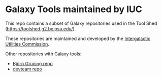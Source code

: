 Galaxy Tools maintained by IUC
=========

This repo contains a subset of Galaxy repositories used in the Tool Shed (https://toolshed.g2.bx.psu.edu/).

These repositories are maintained and developed by the [Intergalactic Utilities Commission](https://wiki.galaxyproject.org/ReviewingToolShedRepositories).

Other repositories with Galaxy tools:
 * [Björn Grüning repo](https://github.com/bgruening/galaxytools)
 * [devteam repo](https://github.com/galaxyproject/tools-devteam)
